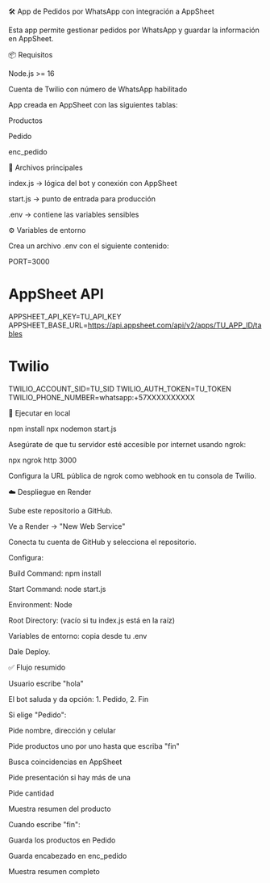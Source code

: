 🛠️ App de Pedidos por WhatsApp con integración a AppSheet

Esta app permite gestionar pedidos por WhatsApp y guardar la información en AppSheet.

📦 Requisitos

Node.js >= 16

Cuenta de Twilio con número de WhatsApp habilitado

App creada en AppSheet con las siguientes tablas:

Productos

Pedido

enc_pedido

📁 Archivos principales

index.js → lógica del bot y conexión con AppSheet

start.js → punto de entrada para producción

.env → contiene las variables sensibles

⚙️ Variables de entorno

Crea un archivo .env con el siguiente contenido:

PORT=3000

# AppSheet API
APPSHEET_API_KEY=TU_API_KEY
APPSHEET_BASE_URL=https://api.appsheet.com/api/v2/apps/TU_APP_ID/tables

# Twilio
TWILIO_ACCOUNT_SID=TU_SID
TWILIO_AUTH_TOKEN=TU_TOKEN
TWILIO_PHONE_NUMBER=whatsapp:+57XXXXXXXXXX

🚀 Ejecutar en local

npm install
npx nodemon start.js

Asegúrate de que tu servidor esté accesible por internet usando ngrok:

npx ngrok http 3000

Configura la URL pública de ngrok como webhook en tu consola de Twilio.

☁️ Despliegue en Render

Sube este repositorio a GitHub.

Ve a Render → "New Web Service"

Conecta tu cuenta de GitHub y selecciona el repositorio.

Configura:

Build Command: npm install

Start Command: node start.js

Environment: Node

Root Directory: (vacío si tu index.js está en la raíz)

Variables de entorno: copia desde tu .env

Dale Deploy.

✅ Flujo resumido

Usuario escribe "hola"

El bot saluda y da opción: 1. Pedido, 2. Fin

Si elige "Pedido":

Pide nombre, dirección y celular

Pide productos uno por uno hasta que escriba "fin"

Busca coincidencias en AppSheet

Pide presentación si hay más de una

Pide cantidad

Muestra resumen del producto

Cuando escribe "fin":

Guarda los productos en Pedido

Guarda encabezado en enc_pedido

Muestra resumen completo